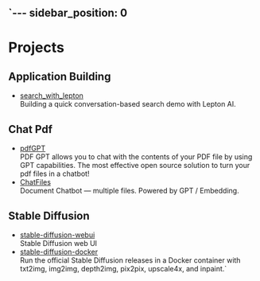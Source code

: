`---
sidebar_position: 0
---

# Projects

## Application Building

- [search_with_lepton](https://github.com/leptonai/search_with_lepton)
  <br/>Building a quick conversation-based search demo with Lepton AI.

## Chat Pdf

- [pdfGPT](https://github.com/bhaskatripathi/pdfGPT)
  <br/>PDF GPT allows you to chat with the contents of your PDF file by using GPT capabilities. The most effective open
  source solution to turn your pdf files in a chatbot!
- [ChatFiles](https://github.com/guangzhengli/ChatFiles)
  <br/>Document Chatbot — multiple files. Powered by GPT / Embedding.

## Stable Diffusion

- [stable-diffusion-webui](https://github.com/AUTOMATIC1111/stable-diffusion-webui)
  <br/>Stable Diffusion web UI
- [stable-diffusion-docker](https://github.com/fboulnois/stable-diffusion-docker)
  <br/>Run the official Stable Diffusion releases in a Docker container with txt2img, img2img, depth2img, pix2pix,
  upscale4x, and inpaint.`